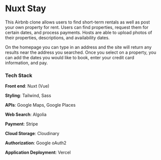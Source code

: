 # Nuxt Stay

This Airbnb clone allows users to find short-term rentals as well as post your own property for rent. Users can find properties, request them for certain dates, and process payments. Hosts are able to upload photos of their properties, descriptions, and availability dates.

On the homepage you can type in an address and the site will return any results near the address you searched. Once you select on a property, you can add the dates you would like to book, enter your credit card information, and pay.

### Tech Stack

**Front end**: Nuxt (Vue)

**Styling**: Tailwind, Sass

**APIs**: Google Maps, Google Places

**Web Search**: Algolia

**Payment**: Stripe

**Cloud Storage**: Cloudinary

**Authorization**: Google oAuth2

**Application Deployment**: Vercel

